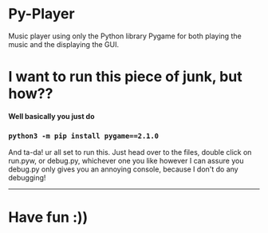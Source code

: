 # Py-Player
Music player using only the Python library Pygame for both playing the music and the displaying the GUI.

# I want to run this piece of junk, but how??
#### Well basically you just do
### `python3 -m pip install pygame==2.1.0`

And ta-da! ur all set to run this. Just head over to the files, double click on run.pyw, or debug.py, whichever one you like however I can assure you debug.py only gives you an annoying console, because I don't do any debugging!

___
# Have fun :))
